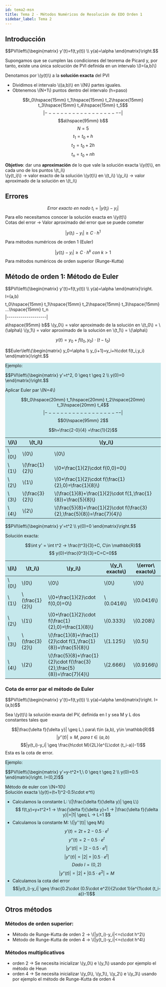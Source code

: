 ```yaml
---
id: tema2-msn
title: Tema 2 - Métodos Numéricos de Resolución de EDO Orden 1
sidebar_label: Tema 2
---
```


## Introducción

$$PVI\\left\\{\\begin{matrix} 
y'(t)=f(t,y(t))
\\\\ 
y(a)=\alpha
\\end{matrix}\\right.$$

Supongamos que se cumplen las condiciones del teorema de Picard y, por tanto, existe una única solcución de PVI definida en un intervalo \\(I=(a,b)\\)

Denotamos por \\(y(t)\\) a la **solución exacta** del PVI

- Dividimos el intervalo \\((a,b)\\) en \\(N\\) partes iguales.
- Obtenemos \\(N+1\\) puntos dentro del intervalo (h=paso)

$$t_0\hspace{15mm} t_1\hspace{15mm} t_2\hspace{15mm} t_3\hspace{15mm} t_4\hspace{15mm} t_5$$
$$|--------------------|$$
$$a\hspace{95mm} b$$ 
$$N=5$$
$$t_1=t_0+h$$
$$t_2=t_0+2h$$
$$t_n=t_0+nh$$

**Objetivo**: dar una **aproximación** de lo que vale la solución exacta \\(y(t)\\), en cada uno de los puntos \\(t_i\\)  
\\(y(t_i)\\) → valor exacto de la solución \\(y(t)\\) en \\(t_i\\)
\\(y_i\\) → valor aproximado de la solución en \\(t_i\\)

## Errores

$$ Error\ exacto\ en\ nodo\ t_i= |y(t_i)-y_i|$$
Para ello necesitamos conocer la solución exacta en \\(y(t)\\)  
Cotas del error → Valor aproximado del error que se puede cometer

$$|y(t_i)-y_i| \geq  C\cdot h^1$$ 
Para métodos numéricos de orden 1 (Euler)

$$|y(t_i)-y_i| \geq  C\cdot h^k \ con\ k>1$$ 
Para métodos numéricos de orden superior (Runge-Kutta)

## Método de orden 1: Método de Euler

$$PVI\\left\\{\\begin{matrix} 
y'(t)=f(t,y(t))
\\\\ 
y(a)=\alpha
\\end{matrix}\\right.$$
$$I=(a,b)$$
$$t_0\hspace{15mm} t_1\hspace{15mm} t_2\hspace{15mm} t_3\hspace{15mm} ...\hspace{15mm} t_n$$
$$|--------------------|$$
$$a\hspace{95mm} b$$ 
\\(y_0\\) = valor aproximado de la solución en \\(t_0\\) = \\(\alpha\\)
\\(y_1\\) = valor aproximado de la solución en \\(t_1\\) = \\(\alpha\\)

$$y(t)=y_0+f(t_0,y_0)\cdot (t-t_0)$$

$$Euler\\left\\{\\begin{matrix} 
y_0=\alpha
\\\\ 
y_{i+1}=y_i+h\cdot f(t_i,y_i)
\\end{matrix}\\right.$$

<div style="background-color:#c5e8ec">

Ejemplo:

$$PVI\\left\\{\\begin{matrix} 
y'=t^2, 0 \geq t \geq 2
\\\\ 
y(0)=0
\\end{matrix}\\right.$$

Aplicar Euler par \\(N=4\\)

$$t_0\hspace{20mm} t_1\hspace{20mm} t_2\hspace{20mm} t_3\hspace{20mm} t_4$$
$$|--------------------|$$
$$0\hspace{95mm} 2$$ 

$$h=\frac{2-0}{4} =\frac{1}{2}$$

|\\(i\\)|\\(t_i\\)|\\(y_i\\)|
|-|-|-|
|\\(0\\)|\\(0\\)|\\(0\\)|
|\\(1\\)|\\(\frac{1}{2}\\)|\\(0+\frac{1}{2}\cdot f(0,0)=0\\)|
|\\(2\\)|\\(1\\)|\\(0+\frac{1}{2}\cdot f(\frac{1}{2},0)=\frac{1}{8}\\)|
|\\(3\\)|\\(\frac{3}{2}\\)|\\(\frac{1}{8}+\frac{1}{2}\cdot f(1,\frac{1}{8})=\frac{5}{8}\\)|
|\\(4\\)|\\(2\\)|\\(\frac{5}{8}+\frac{1}{2}\cdot f(\frac{3}{2},\frac{5}{8})=\frac{7}{4}\\)|

$$PVI\\left\\{\\begin{matrix} 
y'=t^2
\\\\ 
y(0)=0
\\end{matrix}\\right.$$

Solución exacta:

$$\int y' = \int t^2 → \frac{t^3}{3}+C, C\in \mathbb{R}$$
$$ y(0)=\frac{0^3}{3}+C=C=0$$

<div style="margin: auto; text-align: center;">

|\\(i\\)|\\(t_i\\)|\\(y_i\\)|\\(y_i\ exacto\\)|\\(error\ exacto\\)|
|-|-|-|-|-|
|\\(0\\)|\\(0\\)|\\(0\\)|\\(0\\)|\\(0\\)|
|\\(1\\)|\\(\frac{1}{2}\\)|\\(0+\frac{1}{2}\cdot f(0,0)=0\\)|\\(0.0416\\)|\\(0.0416\\)|
|\\(2\\)|\\(1\\)|\\(0+\frac{1}{2}\cdot f(\frac{1}{2},0)=\frac{1}{8}\\)|\\(0.333\\)|\\(0.208\\)|
|\\(3\\)|\\(\frac{3}{2}\\)|\\(\frac{1}{8}+\frac{1}{2}\cdot f(1,\frac{1}{8})=\frac{5}{8}\\)|\\(1.125\\)|\\(0.5\\)|
|\\(4\\)|\\(2\\)|\\(\frac{5}{8}+\frac{1}{2}\cdot f(\frac{3}{2},\frac{5}{8})=\frac{7}{4}\\)|\\(2.666\\)|\\(0.9166\\)|

</div>
</div>

### Cota de error par el método de Euler

$$PVI\\left\\{\\begin{matrix} 
y'(t)=f(t,y(t))
\\\\ 
y(a)=\alpha
\\end{matrix}\\right. I=(a,b)$$

Sea \\(y(t)\\) la solución exavta del PV, definida en I y sea M y L dos constantes tales que

$$|\frac{\delta f}{\delta y}|  \geq  L,\ para\ t\in (a,b), y\in \mathbb{R}$$
$$|y''(t)| \geq M,\ para\ t\in (a,b)$$
$$|y(t_i)-y_i| \geq  \frac{h\cdot M}{2L}(e^{L\cdot (t_i-a)}-1)$$
Esta es la cota de error.

<div style="background-color:#c5e8ec">
Ejemplo:

$$PVI\\left\\{\\begin{matrix} 
y'=y-t^2+1,\ 0 \geq t \geq 2
\\\\ 
y(0)=0.5
\\end{matrix}\\right. I=(0,2)$$

Método de euler con \\(N=10\\)  
Solución exacta \\(y(t)=(t+1)^2-0.5\cdot e^t\\)

- Calculamos la constante L: \\(|\frac{\delta f}{\delta y}|  \geq  L\\)  
$$ f(t,y)=y+t^2+1 → \frac{\delta f}{\delta y}=1 → |\frac{\delta f}{\delta y}|=|1| \geq L → L=1 $$
- Calculamos la constante M: \\(|y''(t)| \geq M\\)
$$ y'(t)=2t+2-0.5\cdot e^t$$
$$ y''(t)=2-0.5\cdot e^t$$
$$|y''(t)|=|2-0.5\cdot e^t|$$
$$|y''(t)|=|2|+|0.5\cdot e^t|$$
$$Dado\ I=(0,2)$$
$$|y''(t)|=|2|+|0.5\cdot e^2|=M$$
- Calculamos la cota del error
  $$|y(t_i)-y_i| \geq  \frac{0.2\cdot (0.5\cdot e^2)}{2\cdot 1}(e^{1\cdot (t_i-a)}-1)$$
</div>


## Otros métodos

### Métodos de orden superior:

- Método de Runge-Kutta de orden 2 → \\(|y(t_i)-y_i|<=c\cdot h^2\\)
- Método de Runge-Kutta de orden 4 → \\(|y(t_i)-y_i|<=c\cdot h^4\\)

### Métodos multiplicativos

- orden 2 → Se necesita inicializar \\(y_0\\) e \\(y_1\\) usando por ejemplo el método de Heun
- orden 4 → Se necesita inicializar \\(y_0\\), \\(y_1\\), \\(y_2\\) e \\(y_3\\) usando por ejemplo el método de Runge-Kutta de orden 4
